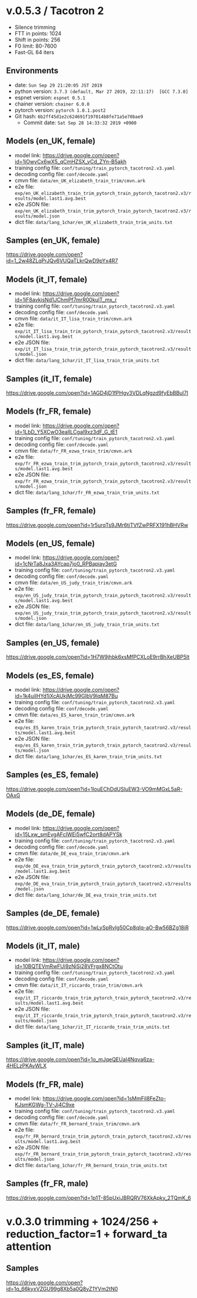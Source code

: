 # v.0.5.3 / Tacotron 2

- Silence trimming
- FTT in points: 1024
- Shift in points: 256
- F0 limit: 80-7600
- Fast-GL 64 iters

## Environments

- date: `Sun Sep 29 21:20:05 JST 2019`
- python version: `3.7.3 (default, Mar 27 2019, 22:11:17)  [GCC 7.3.0]`
- espnet version: `espnet 0.5.1`
- chainer version: `chainer 6.0.0`
- pytorch version: `pytorch 1.0.1.post2`
- Git hash: `6b2ff45d1e2c624691f197014b8fe71a5e70bae9`
  - Commit date: `Sat Sep 28 14:33:32 2019 +0900`

## Models (en_UK, female)

- model link: https://drive.google.com/open?id=1iOwvCx6wX5_qCmHZSX_vCd_ZYn-B5akh
- training config file: `conf/tuning/train_pytorch_tacotron2.v3.yaml`
- decoding config file: `conf/decode.yaml`
- cmvn file: `data/en_UK_elizabeth_train_trim/cmvn.ark`
- e2e file: `exp/en_UK_elizabeth_train_trim_pytorch_train_pytorch_tacotron2.v3/results/model.last1.avg.best`
- e2e JSON file: `exp/en_UK_elizabeth_train_trim_pytorch_train_pytorch_tacotron2.v3/results/model.json`
- dict file: `data/lang_1char/en_UK_elizabeth_train_trim_units.txt`

## Samples (en_UK, female)

https://drive.google.com/open?id=1_2w48ZLqPrJQv6VUQaTLkrQwD9pYx4R7

## Models (it_IT, female)

- model link: https://drive.google.com/open?id=1iF8avkisNd1JChmPf7mrR00kulT_mx_r
- training config file: `conf/tuning/train_pytorch_tacotron2.v3.yaml`
- decoding config file: `conf/decode.yaml`
- cmvn file: `data/it_IT_lisa_train_trim/cmvn.ark`
- e2e file: `exp/it_IT_lisa_train_trim_pytorch_train_pytorch_tacotron2.v3/results/model.last1.avg.best`
- e2e JSON file: `exp/it_IT_lisa_train_trim_pytorch_train_pytorch_tacotron2.v3/results/model.json`
- dict file: `data/lang_1char/it_IT_lisa_train_trim_units.txt`

## Samples (it_IT, female)

https://drive.google.com/open?id=1AGD4jD1fPHgv3VDLqNgzd9fyEbBBul7I

## Models (fr_FR, female)

- model link: https://drive.google.com/open?id=1LbD_Y5XCwO3ealILCgal9xz3dF_G_tE1
- training config file: `conf/tuning/train_pytorch_tacotron2.v3.yaml`
- decoding config file: `conf/decode.yaml`
- cmvn file: `data/fr_FR_ezwa_train_trim/cmvn.ark`
- e2e file: `exp/fr_FR_ezwa_train_trim_pytorch_train_pytorch_tacotron2.v3/results/model.last1.avg.best`
- e2e JSON file: `exp/fr_FR_ezwa_train_trim_pytorch_train_pytorch_tacotron2.v3/results/model.json`
- dict file: `data/lang_1char/fr_FR_ezwa_train_trim_units.txt`

## Samples (fr_FR, female)

https://drive.google.com/open?id=1r5urqTs9JMr6tjTVfZwPRFX191hBHVRw

## Models (en_US, female)

- model link: https://drive.google.com/open?id=1cNrTa8Jxa3AYcap7jo0_RPBapiay3etG
- training config file: `conf/tuning/train_pytorch_tacotron2.v3.yaml`
- decoding config file: `conf/decode.yaml`
- cmvn file: `data/en_US_judy_train_trim/cmvn.ark`
- e2e file: `exp/en_US_judy_train_trim_pytorch_train_pytorch_tacotron2.v3/results/model.last1.avg.best`
- e2e JSON file: `exp/en_US_judy_train_trim_pytorch_train_pytorch_tacotron2.v3/results/model.json`
- dict file: `data/lang_1char/en_US_judy_train_trim_units.txt`

## Samples (en_US, female)

https://drive.google.com/open?id=1H7W9jhbk6xsMfPCXLoE9rrBhXeUBP5It

## Models (es_ES, female)

- model link: https://drive.google.com/open?id=1k4uiIHYd1iXcAUkjMc99GIbV9IqM87Bu
- training config file: `conf/tuning/train_pytorch_tacotron2.v3.yaml`
- decoding config file: `conf/decode.yaml`
- cmvn file: `data/es_ES_karen_train_trim/cmvn.ark`
- e2e file: `exp/es_ES_karen_train_trim_pytorch_train_pytorch_tacotron2.v3/results/model.last1.avg.best`
- e2e JSON file: `exp/es_ES_karen_train_trim_pytorch_train_pytorch_tacotron2.v3/results/model.json`
- dict file: `data/lang_1char/es_ES_karen_train_trim_units.txt`

## Samples (es_ES, female)

https://drive.google.com/open?id=1louEChDdUSluEW3-VO9mMGxL5aR-OAxG

## Models (de_DE, female)

- model link: https://drive.google.com/open?id=15Lxw_smEvgAFcIWEi5wfC2ort8dAPYSk
- training config file: `conf/tuning/train_pytorch_tacotron2.v3.yaml`
- decoding config file: `conf/decode.yaml`
- cmvn file: `data/de_DE_eva_train_trim/cmvn.ark`
- e2e file: `exp/de_DE_eva_train_trim_pytorch_train_pytorch_tacotron2.v3/results/model.last1.avg.best`
- e2e JSON file: `exp/de_DE_eva_train_trim_pytorch_train_pytorch_tacotron2.v3/results/model.json`
- dict file: `data/lang_1char/de_DE_eva_train_trim_units.txt`

## Samples (de_DE, female)

https://drive.google.com/open?id=1wLySpRvIg50Cp8qIq-aO-Bw56BZg18iR

## Models (it_IT, male)

- model link: https://drive.google.com/open?id=10BQTEVmRwFUi9zNiSj28VFrgx8NCtOtu
- training config file: `conf/tuning/train_pytorch_tacotron2.v3.yaml`
- decoding config file: `conf/decode.yaml`
- cmvn file: `data/it_IT_riccardo_train_trim/cmvn.ark`
- e2e file: `exp/it_IT_riccardo_train_trim_pytorch_train_pytorch_tacotron2.v3/results/model.last1.avg.best`
- e2e JSON file: `exp/it_IT_riccardo_train_trim_pytorch_train_pytorch_tacotron2.v3/results/model.json`
- dict file: `data/lang_1char/it_IT_riccardo_train_trim_units.txt`

## Samples (it_IT, male)

https://drive.google.com/open?id=1o_mJqeQEUaI4Nqva6za-4HELzPKAvWLX

## Models (fr_FR, male)

- model link: https://drive.google.com/open?id=1sMmFil8FeZto-KJsmKGWg-TV-Jj4C9xe
- training config file: `conf/tuning/train_pytorch_tacotron2.v3.yaml`
- decoding config file: `conf/decode.yaml`
- cmvn file: `data/fr_FR_bernard_train_trim/cmvn.ark`
- e2e file: `exp/fr_FR_bernard_train_trim_pytorch_train_pytorch_tacotron2.v3/results/model.last1.avg.best`
- e2e JSON file: `exp/fr_FR_bernard_train_trim_pytorch_train_pytorch_tacotron2.v3/results/model.json`
- dict file: `data/lang_1char/fr_FR_bernard_train_trim_units.txt`

## Samples (fr_FR, male)

https://drive.google.com/open?id=1p1T-85pUxiJBRQRV76XkApky_2TQmK_6

# v.0.3.0 trimming + 1024/256 + reduction_factor=1 + forward_ta attention

## Samples

https://drive.google.com/open?id=1q_66kyxVZGU99g8Xb5a0Q8yZ1YVm2tN0
